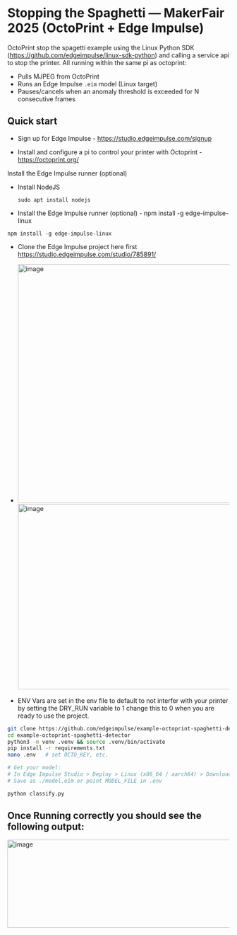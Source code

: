 # Stopping the Spaghetti — MakerFair 2025 (OctoPrint + Edge Impulse)

OctoPrint stop the spagetti example using the Linux Python SDK (https://github.com/edgeimpulse/linux-sdk-python) and calling a service api to stop the printer. All running within the same pi as octoprint:
- Pulls MJPEG from OctoPrint
- Runs an Edge Impulse `.eim` model (Linux target)
- Pauses/cancels when an anomaly threshold is exceeded for N consecutive frames


## Quick start

- Sign up for Edge Impulse - https://studio.edgeimpulse.com/signup

- Install and configure a pi to control your printer with Octoprint - https://octoprint.org/

Install the Edge Impulse runner (optional)
- Install NodeJS
  ```
  sudo apt install nodejs
  ```
- Install the Edge Impulse runner (optional) - npm install -g edge-impulse-linux
 ```
npm install -g edge-impulse-linux
  ```

- Clone the Edge Impulse project here first https://studio.edgeimpulse.com/studio/785891/

- <img width="1328" height="539" alt="image" src="https://github.com/user-attachments/assets/378775cf-4ef8-419a-91c4-3f0599678c36" />


  <img width="843" height="419" alt="image" src="https://github.com/user-attachments/assets/8d800156-f449-49da-b6bd-31c8cb5362b3" />


- ENV Vars are set in the env file to default to not interfer with your printer by setting the DRY_RUN variable to 1 change this to 0 when you are ready to use the project.

```bash
git clone https://github.com/edgeimpulse/example-octoprint-spaghetti-detector
cd example-octoprint-spaghetti-detector
python3 -m venv .venv && source .venv/bin/activate
pip install -r requirements.txt
nano .env   # set OCTO_KEY, etc.

# Get your model:
# In Edge Impulse Studio > Deploy > Linux (x86_64 / aarch64) > Download .eim
# Save as ./model.eim or point MODEL_FILE in .env

python classify.py
```


## Once Running correctly you should see the following output:

<img width="1352" height="199" alt="image" src="https://github.com/user-attachments/assets/bac5137a-2226-4b58-8163-4aac5f2ab787" />



